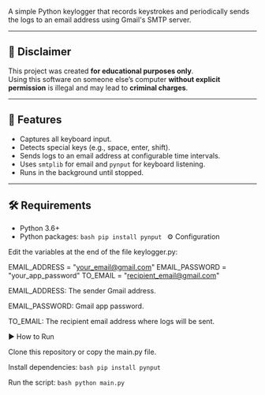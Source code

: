 
 

A simple Python keylogger that records keystrokes and periodically sends the logs to an email address using Gmail's SMTP server.

---

## 🚨 Disclaimer
This project was created **for educational purposes only**.  
Using this software on someone else’s computer **without explicit permission** is illegal and may lead to **criminal charges**.  

---

## 📌 Features
- Captures all keyboard input.
- Detects special keys (e.g., space, enter, shift).
- Sends logs to an email address at configurable time intervals.
- Uses `smtplib` for email and `pynput` for keyboard listening.
- Runs in the background until stopped.

---

## 🛠️ Requirements
- Python 3.6+
- Python packages:
  ``bash
  pip install pynput
  ``
  ⚙️ Configuration

Edit the variables at the end of the file keylogger.py:

EMAIL_ADDRESS = "your_email@gmail.com"
EMAIL_PASSWORD = "your_app_password"
TO_EMAIL = "recipient_email@gmail.com"


EMAIL_ADDRESS: The sender Gmail address.

EMAIL_PASSWORD: Gmail app password.

TO_EMAIL: The recipient email address where logs will be sent.


▶️ How to Run

Clone this repository or copy the main.py file.

Install dependencies:
``bash
pip install pynput
``

Run the script:
``bash
python main.py
``
